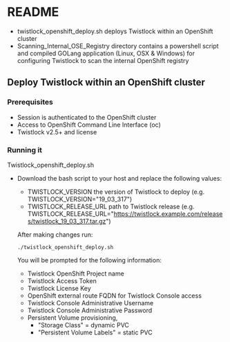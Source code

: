 # README
* twistlock_openshift_deploy.sh deploys Twistlock within an OpenShift cluster
* Scanning_Internal_OSE_Registry directory contains a powershell script and compiled GOLang application (Linux, OSX & Windows) for configuring Twistlock to scan the internal OpenShift registry

## Deploy Twistlock within an OpenShift cluster

### Prerequisites
* Session is authenticated to the OpenShift cluster
* Access to OpenShift Command Line Interface (oc)
* Twistlock v2.5+ and license

### Running it
Twistlock_openshift_deploy.sh
* Download the bash script to your host and replace the following values:
  * TWISTLOCK_VERSION the version of Twistlock to deploy (e.g. TWISTLOCK_VERSION="19_03_317")
  * TWISTLOCK_RELEASE_URL path to Twistlock release (e.g. TWISTLOCK_RELEASE_URL="https://twistlock.example.com/releases/twistlock_19_03_317.tar.gz")

  After making changes run:
  ```
  ./twistlock_openshift_deploy.sh
  ```
  You will be prompted for the following information:
  * Twistlock OpenShift Project name
  * Twistlock Access Token
  * Twistlock License Key
  * OpenShift external route FQDN for Twistlock Console access
  * Twistlock Console Administrative Username
  * Twistlock Console Administrative Password
  * Persistent Volume provisioning,
    * "Storage Class" = dynamic PVC
    * "Persistent Volume Labels" = static PVC
